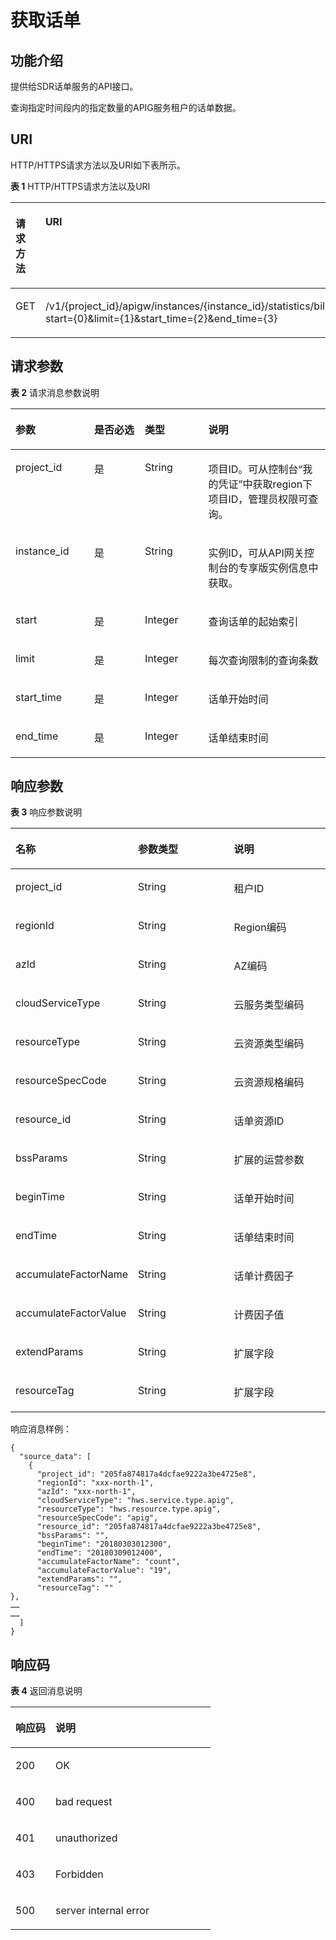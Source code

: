 # 获取话单<a name="apig-phapi-180713199"></a>

## 功能介绍<a name="section77011735175414"></a>

提供给SDR话单服务的API接口。

查询指定时间段内的指定数量的APIG服务租户的话单数据。

## URI<a name="section916888135510"></a>

HTTP/HTTPS请求方法以及URI如下表所示。

**表 1**  HTTP/HTTPS请求方法以及URI

<a name="table11507134785618"></a>
<table><thead align="left"><tr id="row1150904725614"><th class="cellrowborder" valign="top" width="20%" id="mcps1.2.3.1.1"><p id="p75091547155615"><a name="p75091547155615"></a><a name="p75091547155615"></a>请求方法</p>
</th>
<th class="cellrowborder" valign="top" width="80%" id="mcps1.2.3.1.2"><p id="p16509947105618"><a name="p16509947105618"></a><a name="p16509947105618"></a>URI</p>
</th>
</tr>
</thead>
<tbody><tr id="row450934716564"><td class="cellrowborder" valign="top" width="20%" headers="mcps1.2.3.1.1 "><p id="p14509154711566"><a name="p14509154711566"></a><a name="p14509154711566"></a>GET</p>
</td>
<td class="cellrowborder" valign="top" width="80%" headers="mcps1.2.3.1.2 "><p id="p19509184745614"><a name="p19509184745614"></a><a name="p19509184745614"></a>/v1/{project_id}/apigw/instances/{instance_id}/statistics/billing?start={0}&amp;limit={1}&amp;start_time={2}&amp;end_time={3}</p>
</td>
</tr>
</tbody>
</table>

## 请求参数<a name="section1298041285814"></a>

**表 2**  请求消息参数说明

<a name="table871144945810"></a>
<table><thead align="left"><tr id="row14734499589"><th class="cellrowborder" valign="top" width="25%" id="mcps1.2.5.1.1"><p id="p1973174918589"><a name="p1973174918589"></a><a name="p1973174918589"></a>参数</p>
</th>
<th class="cellrowborder" valign="top" width="16.09%" id="mcps1.2.5.1.2"><p id="p4731749125817"><a name="p4731749125817"></a><a name="p4731749125817"></a>是否必选</p>
</th>
<th class="cellrowborder" valign="top" width="20.11%" id="mcps1.2.5.1.3"><p id="p1730491589"><a name="p1730491589"></a><a name="p1730491589"></a>类型</p>
</th>
<th class="cellrowborder" valign="top" width="38.800000000000004%" id="mcps1.2.5.1.4"><p id="p1073649175817"><a name="p1073649175817"></a><a name="p1073649175817"></a>说明</p>
</th>
</tr>
</thead>
<tbody><tr id="row18204471023"><td class="cellrowborder" valign="top" width="25%" headers="mcps1.2.5.1.1 "><p id="p55878963"><a name="p55878963"></a><a name="p55878963"></a>project_id</p>
</td>
<td class="cellrowborder" valign="top" width="16.09%" headers="mcps1.2.5.1.2 "><p id="p29902160"><a name="p29902160"></a><a name="p29902160"></a>是</p>
</td>
<td class="cellrowborder" valign="top" width="20.11%" headers="mcps1.2.5.1.3 "><p id="p6155914"><a name="p6155914"></a><a name="p6155914"></a>String</p>
</td>
<td class="cellrowborder" valign="top" width="38.800000000000004%" headers="mcps1.2.5.1.4 "><p id="p28867016"><a name="p28867016"></a><a name="p28867016"></a>项目ID。可从控制台“我的凭证”中获取region下项目ID，管理员权限可查询。</p>
</td>
</tr>
<tr id="row821614714214"><td class="cellrowborder" valign="top" width="25%" headers="mcps1.2.5.1.1 "><p id="p1780913159538"><a name="p1780913159538"></a><a name="p1780913159538"></a>instance_id</p>
</td>
<td class="cellrowborder" valign="top" width="16.09%" headers="mcps1.2.5.1.2 "><p id="p9809215115310"><a name="p9809215115310"></a><a name="p9809215115310"></a>是</p>
</td>
<td class="cellrowborder" valign="top" width="20.11%" headers="mcps1.2.5.1.3 "><p id="p1280914152538"><a name="p1280914152538"></a><a name="p1280914152538"></a>String</p>
</td>
<td class="cellrowborder" valign="top" width="38.800000000000004%" headers="mcps1.2.5.1.4 "><p id="p1880914157537"><a name="p1880914157537"></a><a name="p1880914157537"></a>实例ID，可从API网关控制台的专享版实例信息中获取。</p>
</td>
</tr>
<tr id="row87315493588"><td class="cellrowborder" valign="top" width="25%" headers="mcps1.2.5.1.1 "><p id="p173061841314"><a name="p173061841314"></a><a name="p173061841314"></a>start</p>
</td>
<td class="cellrowborder" valign="top" width="16.09%" headers="mcps1.2.5.1.2 "><p id="p969851813"><a name="p969851813"></a><a name="p969851813"></a>是</p>
</td>
<td class="cellrowborder" valign="top" width="20.11%" headers="mcps1.2.5.1.3 "><p id="p26925114116"><a name="p26925114116"></a><a name="p26925114116"></a>Integer</p>
</td>
<td class="cellrowborder" valign="top" width="38.800000000000004%" headers="mcps1.2.5.1.4 "><p id="p19691651310"><a name="p19691651310"></a><a name="p19691651310"></a>查询话单的起始索引</p>
</td>
</tr>
<tr id="row197434912586"><td class="cellrowborder" valign="top" width="25%" headers="mcps1.2.5.1.1 "><p id="p16306144114116"><a name="p16306144114116"></a><a name="p16306144114116"></a>limit</p>
</td>
<td class="cellrowborder" valign="top" width="16.09%" headers="mcps1.2.5.1.2 "><p id="p126913519113"><a name="p126913519113"></a><a name="p126913519113"></a>是</p>
</td>
<td class="cellrowborder" valign="top" width="20.11%" headers="mcps1.2.5.1.3 "><p id="p369125113111"><a name="p369125113111"></a><a name="p369125113111"></a>Integer</p>
</td>
<td class="cellrowborder" valign="top" width="38.800000000000004%" headers="mcps1.2.5.1.4 "><p id="p86912517116"><a name="p86912517116"></a><a name="p86912517116"></a>每次查询限制的查询条数</p>
</td>
</tr>
<tr id="row167414925814"><td class="cellrowborder" valign="top" width="25%" headers="mcps1.2.5.1.1 "><p id="p3306641319"><a name="p3306641319"></a><a name="p3306641319"></a>start_time</p>
</td>
<td class="cellrowborder" valign="top" width="16.09%" headers="mcps1.2.5.1.2 "><p id="p13693513113"><a name="p13693513113"></a><a name="p13693513113"></a>是</p>
</td>
<td class="cellrowborder" valign="top" width="20.11%" headers="mcps1.2.5.1.3 "><p id="p3694515114"><a name="p3694515114"></a><a name="p3694515114"></a>Integer</p>
</td>
<td class="cellrowborder" valign="top" width="38.800000000000004%" headers="mcps1.2.5.1.4 "><p id="p1769155119110"><a name="p1769155119110"></a><a name="p1769155119110"></a>话单开始时间</p>
</td>
</tr>
<tr id="row67415491585"><td class="cellrowborder" valign="top" width="25%" headers="mcps1.2.5.1.1 "><p id="p83064412117"><a name="p83064412117"></a><a name="p83064412117"></a>end_time</p>
</td>
<td class="cellrowborder" valign="top" width="16.09%" headers="mcps1.2.5.1.2 "><p id="p3691511113"><a name="p3691511113"></a><a name="p3691511113"></a>是</p>
</td>
<td class="cellrowborder" valign="top" width="20.11%" headers="mcps1.2.5.1.3 "><p id="p6697511314"><a name="p6697511314"></a><a name="p6697511314"></a>Integer</p>
</td>
<td class="cellrowborder" valign="top" width="38.800000000000004%" headers="mcps1.2.5.1.4 "><p id="p569175116110"><a name="p569175116110"></a><a name="p569175116110"></a>话单结束时间</p>
</td>
</tr>
</tbody>
</table>

## 响应参数<a name="section1924341612466"></a>

**表 3**  响应参数说明

<a name="table1572222154819"></a>
<table><thead align="left"><tr id="row4722162124812"><th class="cellrowborder" valign="top" width="33.33333333333333%" id="mcps1.2.4.1.1"><p id="p14494181014915"><a name="p14494181014915"></a><a name="p14494181014915"></a>名称</p>
</th>
<th class="cellrowborder" valign="top" width="33.33333333333333%" id="mcps1.2.4.1.2"><p id="p449481014494"><a name="p449481014494"></a><a name="p449481014494"></a>参数类型</p>
</th>
<th class="cellrowborder" valign="top" width="33.33333333333333%" id="mcps1.2.4.1.3"><p id="p0494191044917"><a name="p0494191044917"></a><a name="p0494191044917"></a>说明</p>
</th>
</tr>
</thead>
<tbody><tr id="row5722921144812"><td class="cellrowborder" valign="top" width="33.33333333333333%" headers="mcps1.2.4.1.1 "><p id="p154941710124915"><a name="p154941710124915"></a><a name="p154941710124915"></a>project_id</p>
</td>
<td class="cellrowborder" valign="top" width="33.33333333333333%" headers="mcps1.2.4.1.2 "><p id="p114942102492"><a name="p114942102492"></a><a name="p114942102492"></a>String</p>
</td>
<td class="cellrowborder" valign="top" width="33.33333333333333%" headers="mcps1.2.4.1.3 "><p id="p10494171019493"><a name="p10494171019493"></a><a name="p10494171019493"></a>租户ID</p>
</td>
</tr>
<tr id="row07221521144814"><td class="cellrowborder" valign="top" width="33.33333333333333%" headers="mcps1.2.4.1.1 "><p id="p649418107497"><a name="p649418107497"></a><a name="p649418107497"></a>regionId</p>
</td>
<td class="cellrowborder" valign="top" width="33.33333333333333%" headers="mcps1.2.4.1.2 "><p id="p64952104498"><a name="p64952104498"></a><a name="p64952104498"></a>String</p>
</td>
<td class="cellrowborder" valign="top" width="33.33333333333333%" headers="mcps1.2.4.1.3 "><p id="p04951010184910"><a name="p04951010184910"></a><a name="p04951010184910"></a>Region编码</p>
</td>
</tr>
<tr id="row127225216483"><td class="cellrowborder" valign="top" width="33.33333333333333%" headers="mcps1.2.4.1.1 "><p id="p154954105492"><a name="p154954105492"></a><a name="p154954105492"></a>azId</p>
</td>
<td class="cellrowborder" valign="top" width="33.33333333333333%" headers="mcps1.2.4.1.2 "><p id="p34952010154916"><a name="p34952010154916"></a><a name="p34952010154916"></a>String</p>
</td>
<td class="cellrowborder" valign="top" width="33.33333333333333%" headers="mcps1.2.4.1.3 "><p id="p154951210114916"><a name="p154951210114916"></a><a name="p154951210114916"></a>AZ编码</p>
</td>
</tr>
<tr id="row87221121164818"><td class="cellrowborder" valign="top" width="33.33333333333333%" headers="mcps1.2.4.1.1 "><p id="p10495141014492"><a name="p10495141014492"></a><a name="p10495141014492"></a>cloudServiceType</p>
</td>
<td class="cellrowborder" valign="top" width="33.33333333333333%" headers="mcps1.2.4.1.2 "><p id="p749514106491"><a name="p749514106491"></a><a name="p749514106491"></a>String</p>
</td>
<td class="cellrowborder" valign="top" width="33.33333333333333%" headers="mcps1.2.4.1.3 "><p id="p649521094919"><a name="p649521094919"></a><a name="p649521094919"></a>云服务类型编码</p>
</td>
</tr>
<tr id="row572310210483"><td class="cellrowborder" valign="top" width="33.33333333333333%" headers="mcps1.2.4.1.1 "><p id="p204951810114916"><a name="p204951810114916"></a><a name="p204951810114916"></a>resourceType</p>
</td>
<td class="cellrowborder" valign="top" width="33.33333333333333%" headers="mcps1.2.4.1.2 "><p id="p1649515107498"><a name="p1649515107498"></a><a name="p1649515107498"></a>String</p>
</td>
<td class="cellrowborder" valign="top" width="33.33333333333333%" headers="mcps1.2.4.1.3 "><p id="p10495210144913"><a name="p10495210144913"></a><a name="p10495210144913"></a>云资源类型编码</p>
</td>
</tr>
<tr id="row1372352119489"><td class="cellrowborder" valign="top" width="33.33333333333333%" headers="mcps1.2.4.1.1 "><p id="p14951510184920"><a name="p14951510184920"></a><a name="p14951510184920"></a>resourceSpecCode</p>
</td>
<td class="cellrowborder" valign="top" width="33.33333333333333%" headers="mcps1.2.4.1.2 "><p id="p9495310184917"><a name="p9495310184917"></a><a name="p9495310184917"></a>String</p>
</td>
<td class="cellrowborder" valign="top" width="33.33333333333333%" headers="mcps1.2.4.1.3 "><p id="p249571024919"><a name="p249571024919"></a><a name="p249571024919"></a>云资源规格编码</p>
</td>
</tr>
<tr id="row1723221174818"><td class="cellrowborder" valign="top" width="33.33333333333333%" headers="mcps1.2.4.1.1 "><p id="p17495110114911"><a name="p17495110114911"></a><a name="p17495110114911"></a>resource_id</p>
</td>
<td class="cellrowborder" valign="top" width="33.33333333333333%" headers="mcps1.2.4.1.2 "><p id="p149531017494"><a name="p149531017494"></a><a name="p149531017494"></a>String</p>
</td>
<td class="cellrowborder" valign="top" width="33.33333333333333%" headers="mcps1.2.4.1.3 "><p id="p849514109490"><a name="p849514109490"></a><a name="p849514109490"></a>话单资源ID</p>
</td>
</tr>
<tr id="row178012914488"><td class="cellrowborder" valign="top" width="33.33333333333333%" headers="mcps1.2.4.1.1 "><p id="p9495810174918"><a name="p9495810174918"></a><a name="p9495810174918"></a>bssParams</p>
</td>
<td class="cellrowborder" valign="top" width="33.33333333333333%" headers="mcps1.2.4.1.2 "><p id="p1649519100497"><a name="p1649519100497"></a><a name="p1649519100497"></a>String</p>
</td>
<td class="cellrowborder" valign="top" width="33.33333333333333%" headers="mcps1.2.4.1.3 "><p id="p1449512107492"><a name="p1449512107492"></a><a name="p1449512107492"></a>扩展的运营参数</p>
</td>
</tr>
<tr id="row9373432134818"><td class="cellrowborder" valign="top" width="33.33333333333333%" headers="mcps1.2.4.1.1 "><p id="p94959109492"><a name="p94959109492"></a><a name="p94959109492"></a>beginTime</p>
</td>
<td class="cellrowborder" valign="top" width="33.33333333333333%" headers="mcps1.2.4.1.2 "><p id="p1149510108499"><a name="p1149510108499"></a><a name="p1149510108499"></a>String</p>
</td>
<td class="cellrowborder" valign="top" width="33.33333333333333%" headers="mcps1.2.4.1.3 "><p id="p1549531074911"><a name="p1549531074911"></a><a name="p1549531074911"></a>话单开始时间</p>
</td>
</tr>
<tr id="row452593904810"><td class="cellrowborder" valign="top" width="33.33333333333333%" headers="mcps1.2.4.1.1 "><p id="p10495171020496"><a name="p10495171020496"></a><a name="p10495171020496"></a>endTime</p>
</td>
<td class="cellrowborder" valign="top" width="33.33333333333333%" headers="mcps1.2.4.1.2 "><p id="p74959102490"><a name="p74959102490"></a><a name="p74959102490"></a>String</p>
</td>
<td class="cellrowborder" valign="top" width="33.33333333333333%" headers="mcps1.2.4.1.3 "><p id="p1349519101490"><a name="p1349519101490"></a><a name="p1349519101490"></a>话单结束时间</p>
</td>
</tr>
<tr id="row1799441154815"><td class="cellrowborder" valign="top" width="33.33333333333333%" headers="mcps1.2.4.1.1 "><p id="p494972184911"><a name="p494972184911"></a><a name="p494972184911"></a>accumulateFactorName</p>
</td>
<td class="cellrowborder" valign="top" width="33.33333333333333%" headers="mcps1.2.4.1.2 "><p id="p1994912174918"><a name="p1994912174918"></a><a name="p1994912174918"></a>String</p>
</td>
<td class="cellrowborder" valign="top" width="33.33333333333333%" headers="mcps1.2.4.1.3 "><p id="p7949192144912"><a name="p7949192144912"></a><a name="p7949192144912"></a>话单计费因子</p>
</td>
</tr>
<tr id="row56595457483"><td class="cellrowborder" valign="top" width="33.33333333333333%" headers="mcps1.2.4.1.1 "><p id="p14949421134914"><a name="p14949421134914"></a><a name="p14949421134914"></a>accumulateFactorValue</p>
</td>
<td class="cellrowborder" valign="top" width="33.33333333333333%" headers="mcps1.2.4.1.2 "><p id="p18949192114910"><a name="p18949192114910"></a><a name="p18949192114910"></a>String</p>
</td>
<td class="cellrowborder" valign="top" width="33.33333333333333%" headers="mcps1.2.4.1.3 "><p id="p294952104917"><a name="p294952104917"></a><a name="p294952104917"></a>计费因子值</p>
</td>
</tr>
<tr id="row7437048174811"><td class="cellrowborder" valign="top" width="33.33333333333333%" headers="mcps1.2.4.1.1 "><p id="p29496214499"><a name="p29496214499"></a><a name="p29496214499"></a>extendParams</p>
</td>
<td class="cellrowborder" valign="top" width="33.33333333333333%" headers="mcps1.2.4.1.2 "><p id="p4949162134910"><a name="p4949162134910"></a><a name="p4949162134910"></a>String</p>
</td>
<td class="cellrowborder" valign="top" width="33.33333333333333%" headers="mcps1.2.4.1.3 "><p id="p16949112113499"><a name="p16949112113499"></a><a name="p16949112113499"></a>扩展字段</p>
</td>
</tr>
<tr id="row8830550164814"><td class="cellrowborder" valign="top" width="33.33333333333333%" headers="mcps1.2.4.1.1 "><p id="p59505214494"><a name="p59505214494"></a><a name="p59505214494"></a>resourceTag</p>
</td>
<td class="cellrowborder" valign="top" width="33.33333333333333%" headers="mcps1.2.4.1.2 "><p id="p5950152112492"><a name="p5950152112492"></a><a name="p5950152112492"></a>String</p>
</td>
<td class="cellrowborder" valign="top" width="33.33333333333333%" headers="mcps1.2.4.1.3 "><p id="p18950102154918"><a name="p18950102154918"></a><a name="p18950102154918"></a>扩展字段</p>
</td>
</tr>
</tbody>
</table>

响应消息样例：

```
{
  "source_data": [
    {
      "project_id": "205fa874817a4dcfae9222a3be4725e8",
      "regionId": "xxx-north-1",
      "azId": "xxx-north-1",
      "cloudServiceType": "hws.service.type.apig",
      "resourceType": "hws.resource.type.apig",
      "resourceSpecCode": "apig",
      "resource_id": "205fa874817a4dcfae9222a3be4725e8",
      "bssParams": "",
      "beginTime": "20180303012300",
      "endTime": "20180309012400",
      "accumulateFactorName": "count",
      "accumulateFactorValue": "19",
      "extendParams": "",
      "resourceTag": ""
},
……
……
  ]
}
```

## 响应码<a name="section10983825194612"></a>

**表 4**  返回消息说明

<a name="table11438104424617"></a>
<table><thead align="left"><tr id="row1643820448464"><th class="cellrowborder" valign="top" width="20%" id="mcps1.2.3.1.1"><p id="p4272113476"><a name="p4272113476"></a><a name="p4272113476"></a>响应码</p>
</th>
<th class="cellrowborder" valign="top" width="80%" id="mcps1.2.3.1.2"><p id="p202192154718"><a name="p202192154718"></a><a name="p202192154718"></a>说明</p>
</th>
</tr>
</thead>
<tbody><tr id="row24383446462"><td class="cellrowborder" valign="top" width="20%" headers="mcps1.2.3.1.1 "><p id="p62162184714"><a name="p62162184714"></a><a name="p62162184714"></a>200</p>
</td>
<td class="cellrowborder" valign="top" width="80%" headers="mcps1.2.3.1.2 "><p id="p112162113475"><a name="p112162113475"></a><a name="p112162113475"></a>OK</p>
</td>
</tr>
<tr id="row6438154417469"><td class="cellrowborder" valign="top" width="20%" headers="mcps1.2.3.1.1 "><p id="p1228216472"><a name="p1228216472"></a><a name="p1228216472"></a>400</p>
</td>
<td class="cellrowborder" valign="top" width="80%" headers="mcps1.2.3.1.2 "><p id="p132182116477"><a name="p132182116477"></a><a name="p132182116477"></a>bad request</p>
</td>
</tr>
<tr id="row1943874416467"><td class="cellrowborder" valign="top" width="20%" headers="mcps1.2.3.1.1 "><p id="p12262144711"><a name="p12262144711"></a><a name="p12262144711"></a>401</p>
</td>
<td class="cellrowborder" valign="top" width="80%" headers="mcps1.2.3.1.2 "><p id="p20220215475"><a name="p20220215475"></a><a name="p20220215475"></a>unauthorized</p>
</td>
</tr>
<tr id="row1043834417462"><td class="cellrowborder" valign="top" width="20%" headers="mcps1.2.3.1.1 "><p id="p1292117477"><a name="p1292117477"></a><a name="p1292117477"></a>403</p>
</td>
<td class="cellrowborder" valign="top" width="80%" headers="mcps1.2.3.1.2 "><p id="p32921144714"><a name="p32921144714"></a><a name="p32921144714"></a>Forbidden</p>
</td>
</tr>
<tr id="row6439344194617"><td class="cellrowborder" valign="top" width="20%" headers="mcps1.2.3.1.1 "><p id="p7282116471"><a name="p7282116471"></a><a name="p7282116471"></a>500</p>
</td>
<td class="cellrowborder" valign="top" width="80%" headers="mcps1.2.3.1.2 "><p id="p62112110471"><a name="p62112110471"></a><a name="p62112110471"></a>server internal error</p>
</td>
</tr>
</tbody>
</table>

